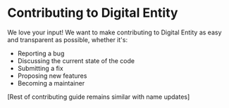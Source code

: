 # Contributing to Digital Entity

We love your input! We want to make contributing to Digital Entity as easy and transparent as possible, whether it's:

- Reporting a bug
- Discussing the current state of the code
- Submitting a fix
- Proposing new features
- Becoming a maintainer

[Rest of contributing guide remains similar with name updates] 
